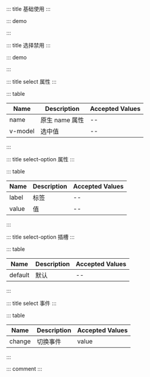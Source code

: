 ::: title 基础使用
:::

::: demo

<template>
  <lay-select>
    <lay-select-option value="1" label="学习"></lay-select-option>
    <lay-select-option value="2" label="编码"></lay-select-option>
    <lay-select-option value="3" label="运动"></lay-select-option>
  </lay-select>
</template>

<script>
import { ref } from 'vue'

export default {
  setup() {

    return {
    }
  }
}
</script>

:::

::: title 选择禁用
:::

::: demo

<template>
  <lay-select v-model="selected">
    <lay-select-option value="1" label="学习"></lay-select-option>
    <lay-select-option value="2" label="编码" disabled="true"></lay-select-option>
    <lay-select-option value="3" label="运动"></lay-select-option>
  </lay-select>
</template>

<script>
import { ref } from 'vue'

export default {
  setup() {

    const selected = ref('1')

    return {
      selected
    }
  }
}
</script>

:::

::: title select 属性
:::

::: table

| Name    | Description    | Accepted Values |
| ------- | -------------- | --------------- |
| name    | 原生 name 属性 | --              |
| v-model | 选中值         | --              |

:::

::: title select-option 属性
:::

::: table

| Name  | Description | Accepted Values |
| ----- | ----------- | --------------- |
| label | 标签        | --              |
| value | 值          | --              |

:::

::: title select-option 插槽
:::

::: table

| Name    | Description | Accepted Values |
| ------- | ----------- | --------------- |
| default | 默认        | --              |

:::

::: title select 事件
:::

::: table

| Name   | Description | Accepted Values |
| ------ | ----------- | --------------- |
| change | 切换事件    | value           |

:::

::: comment
:::